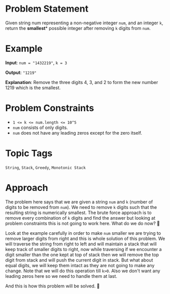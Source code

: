 # Problem Statement

Given string num representing a non-negative integer `num`, and an integer `k`, return the **smallest*** possible integer after removing `k` digits from `num`.

# Example

**Input**: `num = "1432219"`, `k = 3`

**Output**: `"1219"`

**Explanation**: Remove the three digits 4, 3, and 2 to form the new number 1219 which is the smallest.

# Problem Constraints

- `1 <= k <= num.length <= 10^5`
- `num` consists of only digits.
- `num` does not have any leading zeros except for the zero itself.

# Topic Tags

`String`, `Stack`, `Greedy`, `Monotonic Stack`

# Approach

The problem here says that we are given a string `num` and `k` (number of digits to be removed from `num`). We need to remove `k` digits such that the resulting string is numerically smallest. The brute force 
approach is to remove every combination of `k` digits and find the answer but looking at problem constraints this is not going to work here. What do we do now? 🤔

Look at the example carefully in order to make `num` smaller we are trying to remove larger digits from right and this is whole solution of this problem. We will traverse the string from right to left and will 
maintain a stack that will keep track of smaller digits to right, now while traversing if we encounter a digit smaller than the one kept at top of stack then we will remove the top digit from stack and will push
the current digit in stack. But what about equal digits, we will keep them intact as they are not going to make any change. Note that we will do this operation till `k>0`. Also we don't want any leading zeros here
so we need to handle them at last. 

And this is how this problem will be solved. 🤩
